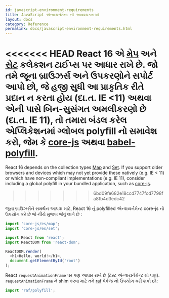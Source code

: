 ```yaml
---
id: javascript-environment-requirements
title: JavaScript એન્વાયર્નમેન્ટ ની આવશ્યકતાઓ
layout: docs
category: Reference
permalink: docs/javascript-environment-requirements.html
---
```


<<<<<<< HEAD
React 16 એ [મેપ](https://developer.mozilla.org/en-US/docs/Web/JavaScript/Reference/Global_Objects/Map) અને [સેટ](https://developer.mozilla.org/en-US/docs/Web/JavaScript/Reference/Global_Objects/Set) કલેકશન ટાઈપ્સ  પર આધાર રાખે છે. 
જો તમે જૂના બ્રાઉઝર્સ અને ઉપકરણોને સપોર્ટ આપો છો, જે હજી સુધી આ પ્રાકૃતિક રીતે  પ્રદાન ન કરતા હોય (દા.ત. IE <11) અથવા એની પાસે બિન-સુસંગત અમલીકરણો છે (દા.ત. IE 11), તો તમારા બંડલ કરેલ એપ્લિકેશનમાં ગ્લોબલ polyfill નો સમાવેશ કરો, જેમ કે [core-js](https://github.com/zloirock/core-js) અથવા  [babel-polyfill](https://babeljs.io/docs/usage/polyfill/).
=======
React 16 depends on the collection types [Map](https://developer.mozilla.org/en-US/docs/Web/JavaScript/Reference/Global_Objects/Map) and [Set](https://developer.mozilla.org/en-US/docs/Web/JavaScript/Reference/Global_Objects/Set). If you support older browsers and devices which may not yet provide these natively (e.g. IE < 11) or which have non-compliant implementations (e.g. IE 11), consider including a global polyfill in your bundled application, such as [core-js](https://github.com/zloirock/core-js).
>>>>>>> 6bd09fe682e18ccd7747fcd7798fa8fb4d3edc42

જૂના બ્રાઉઝર્સને સમર્થન આપવા માટે, React 16 નું polyfilled એન્વાયર્નમેન્ટ core-js નો ઉપયોગ કરે છે જે નીચે મુજબ જેવું લાગે છે :

```js
import 'core-js/es/map';
import 'core-js/es/set';

import React from 'react';
import ReactDOM from 'react-dom';

ReactDOM.render(
  <h1>Hello, world!</h1>,
  document.getElementById('root')
);
```

React `requestAnimationFrame` પર પણ આધાર રાખે છે (ટેસ્ટ એન્વાયર્નમેન્ટ માં પણ).  
`requestAnimationFrame` ને shim કરવા માટે તમે [raf](https://www.npmjs.com/package/raf) પેકેજ નો ઉપયોગ કરી શકો છો:

```js
import 'raf/polyfill';
```
